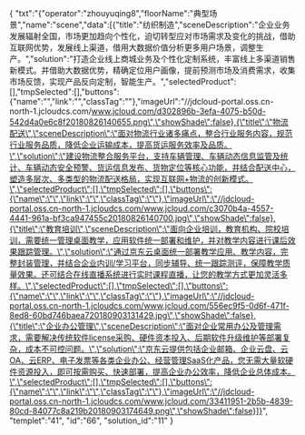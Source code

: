{
	"txt":"{\"operator\":\"zhouyuqing8\",\"floorName\":\"典型场景\",\"name\":\"scene\",\"data\":[{\"title\":\"纺织制造\",\"sceneDescription\":\"企业业务发展辐射全国，市场更加趋向个性化，迫切转型应对市场需求及变化的挑战，借助互联网优势，发展线上渠道，借用大数据价值分析更多用户场景，调整生产。\",\"solution\":\"打造企业线上商城业务及个性化定制系统，丰富线上多渠道销售新模式。并借助大数据优势，精确定位用户画像，提前预测市场及消费需求，收集市场反馈，实现产品反向定制，智能生产。\",\"selectedProduct\":[],\"tmpSelected\":[],\"buttons\":{\"name\":\"\",\"link\":\"\",\"classTag\":\"\"},\"imageUrl\":\"//jdcloud-portal.oss.cn-north-1.jcloudcs.com/www.jcloud.com/d302896b-3efa-4075-b50d-542d4a0e6c8f20180826140655.png\",\"showShade\":false},{\"title\":\"物流配送\",\"sceneDescription\":\"面对物流行业诸多痛点，整合行业服务内容，规范行业服务品质，降低企业运输成本，提高货运服务效率及品质。\",\"solution\":\"建设物流整合服务平台，支持车辆管理、车辆动态信息监管及统计、车辆动态安全预警、货运信息发布、货物定位等核心功能，并结合配送中心，塑造多层次、多类型的物流配送格局，实现互联网+物流的创新模式。\",\"selectedProduct\":[],\"tmpSelected\":[],\"buttons\":{\"name\":\"\",\"link\":\"\",\"classTag\":\"\"},\"imageUrl\":\"//jdcloud-portal.oss.cn-north-1.jcloudcs.com/www.jcloud.com/c3070b4a-4557-4441-961a-bf3ca947455c20180826140700.jpg\",\"showShade\":false},{\"title\":\"教育培训\",\"sceneDescription\":\"面向企业培训，教育机构、院校培训，需要统一管理桌面教学，应用软件统一部署和维护，并对教学内容进行课后效果跟踪管理。\",\"solution\":\"通过京东云桌面统一部署教学应用、教学内容，完整封装管理，并结合企业内训/学习平台，同步辅导、统一跟踪测评，保障教学质量效果。还可结合在线直播系统进行实时课程直播，让您的教学方式更加灵活多样。\",\"selectedProduct\":[],\"tmpSelected\":[],\"buttons\":{\"name\":\"\",\"link\":\"\",\"classTag\":\"\"},\"imageUrl\":\"//jdcloud-portal.oss.cn-north-1.jcloudcs.com/www.jcloud.com/556ec9f5-0d6f-471f-8ed8-60bd746baea720180903131429.jpg\",\"showShade\":false},{\"title\":\"企业办公管理\",\"sceneDescription\":\"面对企业常用办公及管理需求，需要解决传统软件license采购、硬件资本投入、后期软件升级维护等部署复杂，成本不可控问题。\",\"solution\":\"京东云提供包括企业邮箱、企业云盘、云OA、云ERP、电子发票等各类企业办公、经营管理SaaS化产品，您无需大量软硬件资源投入，即可按需购买、快速部署，提高企业办公效率，降低企业总体成本。\",\"selectedProduct\":[],\"tmpSelected\":[],\"buttons\":{\"name\":\"\",\"link\":\"\",\"classTag\":\"\"},\"imageUrl\":\"//jdcloud-portal.oss.cn-north-1.jcloudcs.com/www.jcloud.com/33411951-2b5b-4839-80cd-84077c8a219b20180903174649.png\",\"showShade\":false}]}",
	"templet":"41",
	"id":"66",
	"solution_id":"11"
}